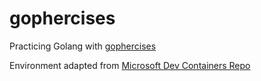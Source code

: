 # gophercises
Practicing Golang with [gophercises](https://gophercises.com/)

Environment adapted from [Microsoft Dev Containers Repo](https://github.com/devcontainers/images/tree/main/src/go)